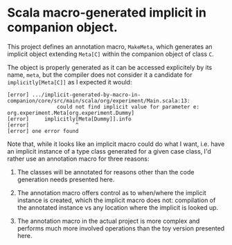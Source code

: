 # Scala macro-generated implicit in companion object.

This project defines an annotation macro, ``MakeMeta``, which
generates an implicit object extending ``Meta[C]`` within the
companion object of class ``C``.

The object is properly generated as it can be accessed explicitely by
its name, ``meta``, but the compiler does not consider it a candidate
for ``implicitly[Meta[C]]`` as I expected it would:

```
[error] .../implicit-generated-by-macro-in-companion/core/src/main/scala/org/experiment/Main.scala:13:
                could not find implicit value for parameter e: org.experiment.Meta[org.experiment.Dummy]
[error]     implicitly[Meta[Dummy]].info
[error]               ^
[error] one error found
```

Note that, while it looks like an implicit macro could do what I want,
i.e. have an implicit instance of a type class generated for a given
case class, I'd rather use an annotation macro for three reasons:

 1. The classes will be annotated for reasons other than the code
    generation needs presented here.

 2. The annotation macro offers control as to when/where the implicit
    instance is created, which the implicit macro does not: compilation
    of the annotated instance vs any location where the implicit is
    looked up.

 3. The annotation macro in the actual project is more complex and
    performs much more involved operations than the toy version
    presented here.
